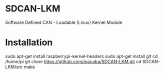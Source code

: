 # SDCAN-LKM
Software Defined CAN - Loadable [Linux] Kernel Module

# Installation

sudo apt-get install raspberrypi-kernel-headers
sudo apt-get install git
cd /home/pi
git clone https://github.com/macaba/SDCAN-LKM.git
cd SDCAN-LKM/src
make